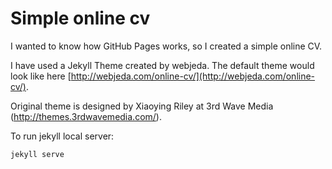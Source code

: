 # Simple online cv

I wanted to know how GitHub Pages works, so I created a simple online CV.

I have used a Jekyll Theme created by webjeda. The default theme would look like here [http://webjeda.com/online-cv/](http://webjeda.com/online-cv/).

Original theme is designed by Xiaoying Riley at 3rd Wave Media (http://themes.3rdwavemedia.com/).

To run jekyll local server:

```bash
jekyll serve
```

